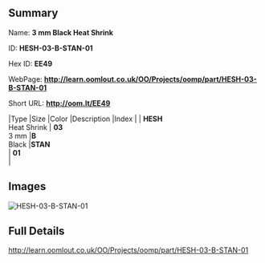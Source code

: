 

## Summary
 
Name: __3 mm Black Heat Shrink__

ID: __HESH-03-B-STAN-01__

Hex ID: __EE49__

WebPage: __http://learn.oomlout.co.uk/OO/Projects/oomp/part/HESH-03-B-STAN-01__

Short URL: __http://oom.lt/EE49__


|Type   |Size   |Color   |Description   |Index   |
| __HESH__ <br>Heat Shrink  | __03__<br>3 mm   |__B__<br>Black    |__STAN__<br>    | __01__<br>  |


## Images
![HESH-03-B-STAN-01](http://oomlout.com/oomp-gen/parts/HESH-03-B-STAN-01/HESH-03-B-STAN-01_420.jpg)

## Full Details

 http://learn.oomlout.co.uk/OO/Projects/oomp/part/HESH-03-B-STAN-01

